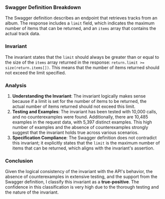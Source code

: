 ### Swagger Definition Breakdown
The Swagger definition describes an endpoint that retrieves tracks from an album. The response includes a `limit` field, which indicates the maximum number of items that can be returned, and an `items` array that contains the actual track data.

### Invariant
The invariant states that the `limit` should always be greater than or equal to the size of the `items` array returned in the response: `return.limit >= size(return.items[])`. This means that the number of items returned should not exceed the limit specified.

### Analysis
1. **Understanding the Invariant**: The invariant logically makes sense because if a limit is set for the number of items to be returned, the actual number of items returned should not exceed this limit. 
2. **Testing and Examples**: The invariant has been tested with 10,000 calls, and no counterexamples were found. Additionally, there are 10,485 examples in the request data, with 5,397 distinct examples. This high number of examples and the absence of counterexamples strongly suggest that the invariant holds true across various scenarios.
3. **Specification Compliance**: The Swagger definition does not contradict this invariant; it explicitly states that the `limit` is the maximum number of items that can be returned, which aligns with the invariant's assertion.

### Conclusion
Given the logical consistency of the invariant with the API's behavior, the absence of counterexamples in extensive testing, and the support from the Swagger definition, I classify this invariant as a **true-positive**. The confidence in this classification is very high due to the thorough testing and the nature of the invariant.

